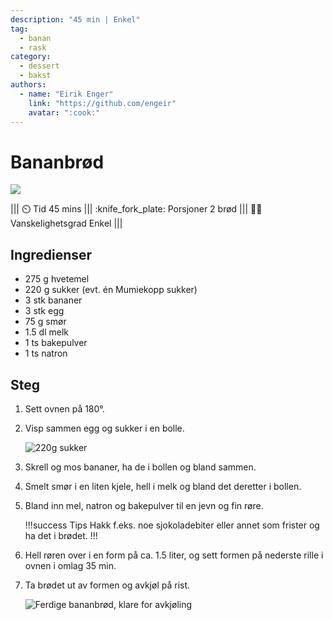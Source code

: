 ```yaml
---
description: "45 min | Enkel"
tag:
  - banan
  - rask
category:
  - dessert
  - bakst
authors:
  - name: "Eirik Enger"
    link: "https://github.com/engeir"
    avatar: ":cook:"
---
```


# Bananbrød

![](/static/bananbrod/bananbrod-banner.webp)

<!-- dprint-ignore-start -->
||| :timer_clock: Tid
45 mins
||| :knife_fork_plate: Porsjoner
2 brød
||| :cook: Vanskelighetsgrad
Enkel
|||
<!-- dprint-ignore-end -->

## Ingredienser

- 275 g hvetemel
- 220 g sukker (evt. én Mumiekopp sukker)
- 3 stk bananer
- 3 stk egg
- 75 g smør
- 1.5 dl melk
- 1 ts bakepulver
- 1 ts natron

## Steg

1. Sett ovnen på 180°.
2. Visp sammen egg og sukker i en bolle.

   ![220g sukker](/static/bananbrod/bananbrod-sukker.webp)

3. Skrell og mos bananer, ha de i bollen og bland sammen.
4. Smelt smør i en liten kjele, hell i melk og bland det deretter i bollen.
5. Bland inn mel, natron og bakepulver til en jevn og fin røre.

   <!-- dprint-ignore-start -->
   !!!success Tips
   Hakk f.eks. noe sjokoladebiter eller annet som frister og ha det i brødet.
   !!!
   <!-- dprint-ignore-end -->

6. Hell røren over i en form på ca. 1.5 liter, og sett formen på nederste rille i ovnen
   i omlag 35 min.
7. Ta brødet ut av formen og avkjøl på rist.

   ![Ferdige bananbrød, klare for avkjøling](/static/bananbrod/bananbrod-ovn.webp)

<script type="application/ld+json">
{
  "@context": "https://schema.org/",
  "@type": "Recipe",
  "name": "Bananbrød",
  "image": "/static/bananbrod/bananbrod-banner.webp",
  "author": {
    "@type": "Person",
    "name": "Eirik Rolland Enger",
    "url": "https://github.com/engeir"
  },
  "datePublished": "2024-05-30",
  "description": "45 min | Enkel",
  "prepTime": "PT10M",
  "cookTime": "PT35M",
  "totalTime": "PT45M",
  "recipeYield": "2 brød",
  "recipeCategory": "Bakst",
  "recipeCuisine": "",
  "keywords": "brød, enkel, bakst, turmat",
  "recipeIngredient": [
    "275 g hvetemel",
    "220 g sukker (evt. én Mumiekopp sukker)",
    "3 stk bananer",
    "3 stk egg",
    "75 g smør",
    "1.5 dl melk",
    "1 ts bakepulver",
    "1 ts natron"
  ],
  "recipeInstructions": [
    {
      "@type": "HowToStep",
      "text": "Sett ovnen på 180°."
    },
    {
      "@type": "HowToStep",
      "text": "Visp sammen egg og sukker i en bolle."
    },
    {
      "@type": "HowToStep",
      "text": "Skrell og mos bananer, ha de i bollen og bland sammen."
    },
    {
      "@type": "HowToStep",
      "text": "Smelt smør i en liten kjele, hell i melk og bland det deretter i bollen."
    },
    {
      "@type": "HowToStep",
      "text": "Bland inn mel, natron og bakepulver til en jevn og fin røre. For ekstra god smak, kutt gjerne opp sjokolade og ha i blandingen."
    },
    {
      "@type": "HowToStep",
      "text": "Hell røren over i en form på ca. 1.5 liter, og sett formen på nederste rille i ovnen i omlag 35 min."
    },
    {
      "@type": "HowToStep",
      "text": "Ta brødet ut av formen og avkjøl på rist."
    },
  ]
}
</script>
